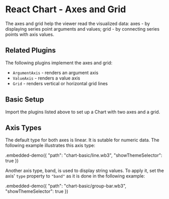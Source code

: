 # React Chart - Axes and Grid

The axes and grid help the viewer read the visualized data: axes - by displaying series point arguments and values; grid - by connecting series points with axis values.

## Related Plugins

The following plugins implement the axes and grid:

- `ArgumentAxis` - renders an argument axis
- `ValueAxis` - renders a value axis
- `Grid` - renders vertical or horizontal grid lines

## Basic Setup

Import the plugins listed above to set up a Chart with two axes and a grid.

## Axis Types

The default type for both axes is linear. It is sutable for numeric data. The following example illustrates this axis type:

.embedded-demo({ "path": "chart-basic/line.wb3", "showThemeSelector": true })

Another axis type, band, is used to display string values. To apply it, set the axis' `type` property to `"band"` as it is done in the following example:

.embedded-demo({ "path": "chart-basic/group-bar.wb3", "showThemeSelector": true })
